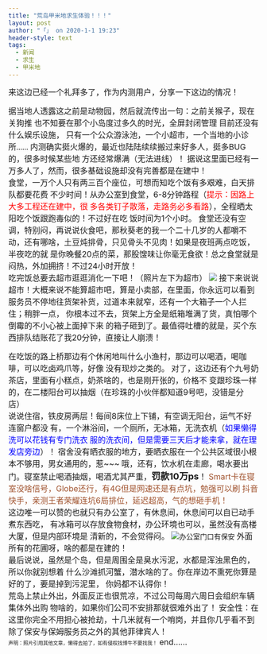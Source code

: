 ```yaml
---
title: "荒岛甲米地求生体验！！！"
layout: post
author: "「」 on 2020-1-1 19:23"
header-style: text
tags:
  - 新闻
  - 求生
  - 甲米地
---
```


 
<!--加载伯招聘的帖子--> <font size="3">来这边已经一个礼拜多了，作为内测用户，分享一下这边的情况</font><font size="3">！</font>
 <font face="微软雅黑"><font style="font-size:16px">据当地人透露这之前是动物园，然后就流传出一句：之前关猴子，现在关狗推</font></font>
 <font face="微软雅黑"><font style="font-size:16px">也不知要在那个小岛度过多久的时光，全屏封闭管理 目前还没有什么娱乐设施，</font></font>
 <font face="微软雅黑"><font style="font-size:16px">只有一个公众游泳池，一个小超市，一个当地的小诊所......</font></font>
 <font size="3">内测确实挺火爆的，最近也陆陆续续搬过来好多人，挺多BUG的，很多时候某些地</font>
 <font size="3">方还经常爆满（无法进线）！</font>
 <font size="3">据说这里面已经有一万多人了，然而，很多基础设施却没有完善都是在建中！</font>
 <font size="3"><br> </font>
 <font size="3">食堂，一万个人只有两三百个座位，可想而知吃个饭有多艰难，白天排队都要花费</font>
 <font size="3">不少时间！从办公室到食堂，6-8分钟路程（<font color="#ff0000">提示：因路上大多工程还在建中，很</font></font>
 <font size="3"><font color="#ff0000">多各类钉子散落，走路务必多看路</font>），全程晒太阳吃个饭跟跑毒似的！不过好在吃</font>
 <font size="3">饭时间为1个小时。</font>
 <font size="3">食堂还没有空调，特别闷，再说说伙食吧，那秋葵老的我一个二十几岁的人都嚼不</font>
 <font size="3">动，还有哪啥，土豆炖排骨，只见骨头不见肉！</font><font size="3">如果是夜班两点吃饭，半夜吃的就</font>
 <font size="3">是你晚餐20点的菜，那股馊味让你毫无食欲！</font><font size="3">总之食堂就是闷热，外加拥挤！不过24小时开放！</font>
 <font size="3"><br> </font>
 <font size="3">吃完饭总要去超市逛逛消化一下吧！（照片左下为超市）</font>
 <img src="https://bbs.boniu123.cchttps://1.bp.blogspot.com/-zI3xomTccDs/XZDW8pjOBRI/AAAAAAAAeAY/zUzGc5R-VCAf4v-NxWB5uFWWjvvfNycLQCLcBGAsYHQ/s1600/004.jpg" onload="thumbImg(this)">
 <font size="3">接下来说说超市！大概来说不能算超市吧，算是小卖部，在里面，你永远可以看到</font>
 <font size="3">服务员不停地往货架补货，过道本来就窄，还有一个大箱子一个人拦住；稍胖一点</font><font size="3">，</font>
 <font size="3">你根本过不去，货架上方全是纸箱堆满了货，真怕哪个倒霉的不小心被上面掉下来</font>
 <font size="3">的箱子砸到了。最值得吐槽的就是，买个东西排队结账花了我20分钟，直接让人崩</font><font size="3">溃！</font>
 
 <font size="3">在吃饭的路上桥那边有个休闲地叫什么小渔村，那边可以喝酒，喝咖啡，可以吃卤鸡爪等，好像</font>
 <font size="3">没有现炒之类的。</font>
 <font size="3">对了，这边还有个九号奶茶店，里面有小糕点，奶茶啥的，也是刚开张的，价格不</font>
 <font size="3">变跟珍珠一样的，在二楼阳台可以抽烟（在珍珠的小伙伴都知道9号吧，没错是分</font><font size="3">店）</font>
 <font size="3"><br> </font>
 <font size="3">说说住宿，铁皮房两层！每间8床位上下铺，有空调无阳台，运气不好连窗户都没</font>
 <font size="3">有，一个淋浴间，一个厕所，无冰箱，无洗衣机（<font color="#0000ff">如果懒得洗可以花钱有专门洗衣</font></font>
 <font size="3"><font color="#0000ff">服的洗衣间，但是需要三天后才能来拿，就在理发店旁边</font>）！</font>
 <font size="3">宿舍没有晒衣服的地方，要晒衣服在一个公共区域很小根本不够用，男女通用的，惹~~~</font>
 <font size="3">哦，还有，饮水机在走廊，喝水要出门。寝室禁止喝酒抽烟，喝酒尤其严重，</font><font size="4"><strong>罚款10万ps</strong></font><font size="3">！</font>
 <font size="3"><font color="#a0522d">Smart卡在寝室没啥信号，Globe还行，有4G但是网速还是有点坑，勉强可以刷</font></font>
 <font size="3"><font color="#a0522d">抖音快手，亲测王者荣耀连坑6局排位，延迟超高，气的想砸手机！</font></font>
 <font size="3"><br> </font>
 <font size="3">这边唯一可以赞的也就只有办公室了，有休息间，休息间可以自已动手煮东西吃，</font>
 <font size="3">有冰箱可以存放食物食材，办公环境也可以，虽然没有高楼大厦，但是内部环境是</font>
 <font size="3">清新的，不会觉得闷。</font>
 <img src="https://bbs.boniu123.cchttps://1.bp.blogspot.com/-16YCRbhvbek/XZDW9Vve5kI/AAAAAAAAeAc/yBwKBdj7D3E89zFCZj1eAMMQ1VYtMUx6QCLcBGAsYHQ/s1600/005.png" onload="thumbImg(this)">办公室门口有保安
 <font size="3">外面所有的花圃呀，啥的都是在建的！</font>
 <font size="3"><br> </font>
 <font size="3">最后说说，虽然是个岛，但是周围全是臭水污泥，水都是浑浊黑色的，所以你就别想着</font>
 <font size="3">什么沙滩抓河蟹，潜水啥的了。你在岸边不熏死你算是好的了，要是掉到污泥里，</font>
 <font size="3">你妈都不认得你！</font>
 <font size="3"><br> </font>
 <font size="3">荒岛上禁止外出，外面反正也很荒凉，不过公司每周六周日会组织车辆集体外出购</font>
 <font size="3">物啥的，如果你们公司不安排那就很难外出了！</font>
 <font size="3">安全性：在这里你完全不用担心被抢劫，十几米就有一个哨岗，并且你几乎看不到除了保安与保姆服务员之外的其他菲律宾人！</font>
 <font size="3"><br> </font>
 <font size="1">声明：照片引用其他文章，懒得去拍了，如有侵权找博牛不要找我！</font>
 <font size="3">end......</font>
 
 
 

